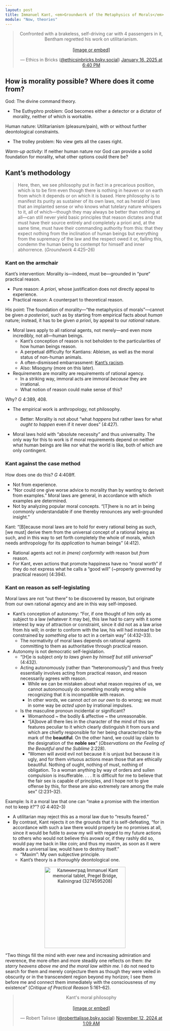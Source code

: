 ```yaml
---
layout: post
title: Immanuel Kant, <em>Groundwork of the Metaphysics of Morals</em> I
module: "Now, theories"
---
```


<center>
<blockquote class="bluesky-embed" data-bluesky-uri="at://did:plc:dp37imphto6ci5be2v33lnwd/app.bsky.feed.post/3lfuwkhut4s2s" data-bluesky-cid="bafyreidhwtfevjhfqezxtqgp7q6jgwr6ncy55degqmldxaac3om4pxriba" data-bluesky-embed-color-mode="system"><p lang="en">Confronted with a brakeless, self-driving car with 4 passengers in it, Bentham regretted his work on utilitarianism.<br><br><a href="https://bsky.app/profile/did:plc:dp37imphto6ci5be2v33lnwd/post/3lfuwkhut4s2s?ref_src=embed">[image or embed]</a></p>&mdash; Ethics in Bricks (<a href="https://bsky.app/profile/did:plc:dp37imphto6ci5be2v33lnwd?ref_src=embed">@ethicsinbricks.bsky.social</a>) <a href="https://bsky.app/profile/did:plc:dp37imphto6ci5be2v33lnwd/post/3lfuwkhut4s2s?ref_src=embed">January 16, 2025 at 6:40 PM</a></blockquote><script async src="https://embed.bsky.app/static/embed.js" charset="utf-8"></script>
</center>

<h2 class="mt-5">How is morality possible? Where does it come from?</h2>

God: The divine command theory.

- The Euthyphro problem: God becomes either a detector or a dictator of morality, neither of which is workable.

Human nature: Utilitarianism (pleasure/pain), with or without further deontological constraints.

- The trolley problem: No view gets all the cases right.

*Warm-up activity*: If neither human nature nor God can provide a solid foundation for morality, what other options could there be?

## Kant’s methodology

> Here, then, we see philosophy put in fact in a precarious position, which is to be firm even though there is nothing in heaven or on earth from which it depends or on which it is based. Here philosophy is to manifest its purity as sustainer of its own laws, not as herald of laws that an implanted sense or who knows what tutelary nature whispers to it, all of which—though they may always be better than nothing at all—can still never yield basic principles that reason dictates and that must have their source entirely and completely a priori and, at the same time, must have their commanding authority from this: that they expect nothing from the inclination of human beings but everything from the supremacy of the law and the respect owed it or, failing this, condemn the human being to contempt for himself and inner abhorrence. (*Groundwork* 4:425–26)

### Kant on the armchair

Kant’s intervention: Morality is—indeed, must be—grounded in “pure“ practical reason. 

- Pure reason: *A priori*, whose justification does not directly appeal to experience.
- Practical reason: A counterpart to theoretical reason.

His point: The foundation of morality—“the metaphysics of morals”—cannot be given *a posteriori*, such as by starting from empirical facts about *human* nature; instead, it has to be given *a priori*, by appeal to our *rational* nature.

- Moral laws apply to all rational agents, not merely—and even more incredibly, not all—human beings.
  - Kant’s conception of reason is not beholden to the particularities of how human beings reason.
  - A perpetual difficulty for Kantians: Ableism, as well as the moral status of non-human animals.
  - A often-dismissed embarrassment: [Kant’s racism](https://clio.columbia.edu/catalog/ebs102385876e?counter=1).
  - Also: Misogyny (more on this later).
- Requirements are morality are requirements of rational agency.
  - In a striking way, immoral acts are immoral *because* they are irrational.
  - What notion of reason could make sense of this?

Why? *G* 4:389, 408.

- The empirical work is anthropology, not philosophy.
  - Better: Morality is not about “what *happens* but rather laws for what *ought to happen* even if it never does” (4:427).

- Moral laws hold with “absolute necessity” and thus universality. The only way for this to work is if moral requirements depend on neither what human beings are like nor what the world is like, both of which are only contingent.

### Kant against the case method

How does one do this? *G* 4:408ff.

- Not from experience.
- “Nor could one give worse advice to morality than by wanting to deriveit from examples.” Moral laws are general, in accordance with which examples are determined.
- Not by analyzing popular moral concepts. “[T]here is no art in being commonly understandable if one thereby renounces any well-grounded insight.”

Kant: “[B]ecause moral laws are to hold for every rational being as such, [we must] derive them from the universal concept of a rational being as such, and in this way to set forth completely the whole of morals, which needs anthropology for its *application* to human beings” (4:412).

- Rational agents act not *in (mere) conformity with* reason but *from* reason.
- For Kant, even actions that promote happiness have no “moral worth” if they do not express what he calls a “good will” (~properly governed by practical reason) (4:394).

### Kant on reason as self-legislating

Moral laws are not “out there” to be discovered by reason, but originate from our own rational agency and are in this way self-imposed.

- Kant’s conception of autonomy: “For, if one thought of him only as subject to a law (whatever it may be), this law had to carry with it some interest by way of attraction or constraint, since it did not as a law arise from *his* will; in order to conform with the law, his will had instead to be constrained by *something else* to act in a certain way” (4:432–33).
  - The normativity of moral laws depends on rational agents committing to them as authoritative through practical reason.
- Autonomy is not democratic self-legislation.
  - “[H]e is subject *only to laws given by himself but still universal*” (4:432).
  - Acting autonomously (rather than “heteronomously”) and thus freely essentially involves acting from practical reason, and reason necessarily agrees with reason.
    - While we can be mistaken about what reason requires of us, we cannot autonomously do something morally wrong while recognizing that it is incompatible with reason.
    - In other words, we cannot *act on our own* to do wrong; we must in some way be *acted upon* by irrational impulses.
  - Is the masculine pronoun incidental or significant?
    - Womanhood ~ the bodily & affective ~ the unreasonable.
    - “[A]bove all there lies in the character of the mind of this sex
      features peculiar to it which clearly distinguish it from ours and which are chiefly responsible for her being characterized by the mark of the **beautiful**. On the other hand, we could lay claim to the designation of the **noble sex**” (*Observations on the Feeling of the Beautiful and the Sublime* 2:228).
    - “Women will avoid evil not because it is unjust but because it is ugly, and for them virtuous actions mean those that are ethically beautiful. Nothing of ought, nothing of must, nothing of obligation. To a woman anything by way of orders and sullen compulsion is insufferable. . . . It is difficult for me to believe that the fair sex is capable of principles, and I hope not to give offense by this, for these are also extremely rare among the male sex” (2:231–32).

Example: Is it a moral law that one can “make a promise with the intention not to keep it?”? (*G* 4:402–3)

- A utilitarian may reject this as a moral law due to “results feared.”
- By contrast, Kant rejects it on the grounds that it is self-defeating, “for in accordance with such a law there would properly be no promises at all, since it would be futile to avow my will with regard to my future actions to others who would not believe this avowal or, if they rashly did so, would pay me back in like coin; and thus my maxim, as soon as it were made a universal law, would have to destroy itself.”
  - “Maxim”: My own subjective principle.
  - Kant’s theory is a *thoroughly* deontological one.

<center>
<a title="Felix O, CC BY-SA 2.0 &lt;https://creativecommons.org/licenses/by-sa/2.0&gt;, via Wikimedia Commons" href="https://commons.wikimedia.org/wiki/File:%D0%9A%D0%B0%D0%BB%D0%B8%D0%BD%D0%B8%D0%BD%D0%B3%D1%80%D0%B0%D0%B4_Immanuel_Kant_memorial_tablet,_Pregel_Bridge,_Kaliningrad_(3274595208).jpg"><img width="256" class="rounded float-start mx-5 mb-5" alt="Калининград Immanuel Kant memorial tablet, Pregel Bridge, Kaliningrad (3274595208)" src="https://upload.wikimedia.org/wikipedia/commons/thumb/c/c7/%D0%9A%D0%B0%D0%BB%D0%B8%D0%BD%D0%B8%D0%BD%D0%B3%D1%80%D0%B0%D0%B4_Immanuel_Kant_memorial_tablet%2C_Pregel_Bridge%2C_Kaliningrad_%283274595208%29.jpg/256px-%D0%9A%D0%B0%D0%BB%D0%B8%D0%BD%D0%B8%D0%BD%D0%B3%D1%80%D0%B0%D0%B4_Immanuel_Kant_memorial_tablet%2C_Pregel_Bridge%2C_Kaliningrad_%283274595208%29.jpg?20130325030016"></a>
<p><small></small></p>
</center>

“Two things fill the mind with ever new and increasing admiration and reverence, the more often and more steadily one reflects on them: *the starry heavens above me and the moral law within me*. I do not need to search for them and merely conjecture them as though they were veiled in obscurity or in the transcendent region beyond my horizon; I see them before me and connect them immediately with the consciousness of my existence” (*Critique of Practical Reason* 5:161–62).

<center>
<blockquote class="bluesky-embed" data-bluesky-uri="at://did:plc:3r73rgjpqv7wk6t4arxp2rfp/app.bsky.feed.post/3lapnjkvu6c2w" data-bluesky-cid="bafyreigocxkkejsudu4uikvv6tfzry5bm3v6akurvviv6g4krchpvpx4pa" data-bluesky-embed-color-mode="system"><p lang="en">Kant&#x27;s moral philosophy<br><br><a href="https://bsky.app/profile/did:plc:3r73rgjpqv7wk6t4arxp2rfp/post/3lapnjkvu6c2w?ref_src=embed">[image or embed]</a></p>&mdash; Robert Talisse (<a href="https://bsky.app/profile/did:plc:3r73rgjpqv7wk6t4arxp2rfp?ref_src=embed">@roberttalisse.bsky.social</a>) <a href="https://bsky.app/profile/did:plc:3r73rgjpqv7wk6t4arxp2rfp/post/3lapnjkvu6c2w?ref_src=embed">November 12, 2024 at 1:09 AM</a></blockquote><script async src="https://embed.bsky.app/static/embed.js" charset="utf-8"></script>
</center>
